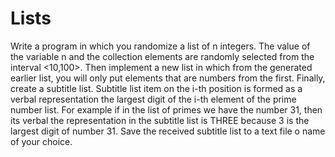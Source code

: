 # Lists

Write a program in which you randomize a list of n integers. The value of the variable n and the collection elements are randomly selected from the interval <10,100>. 
Then implement a new list in which from the generated earlier list, you will only put elements that are numbers from the first. Finally, create a subtitle list. Subtitle list item on
the i-th position is formed as a verbal representation the largest digit of the i-th element of the prime number list. For example if in the list of primes we have the number 31, then its verbal
the representation in the subtitle list is THREE because 3 is the largest digit of number 31. Save the received subtitle list to a text file o name of your choice.
